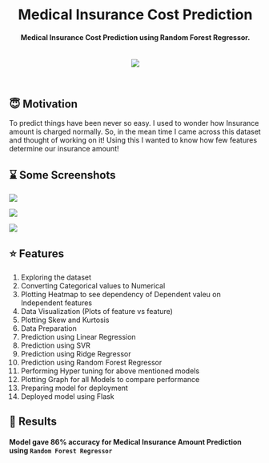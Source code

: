 <h1 align="center">Medical Insurance Cost Prediction</h1>

<div align= "center">
  <h4>Medical Insurance Cost Prediction using Random Forest Regressor.</h4><br>
  <img src="https://github.com/SahilChachra/Medical-Cost-Prediction/blob/master/sampleImages/doc.gif">
</div>

&nbsp;&nbsp;&nbsp;&nbsp;&nbsp;&nbsp;&nbsp;&nbsp;&nbsp;&nbsp;&nbsp;&nbsp;&nbsp;&nbsp;&nbsp;&nbsp;&nbsp;&nbsp;&nbsp;&nbsp;&nbsp;&nbsp;&nbsp;&nbsp;&nbsp;&nbsp;&nbsp;&nbsp;&nbsp;&nbsp;&nbsp;&nbsp;&nbsp;&nbsp;&nbsp;

## :innocent: Motivation

To predict things have been never so easy. I used to wonder how Insurance amount is charged normally. So, in the mean time I came across this dataset and thought of working on it! Using this I wanted to know how few features determine our insurance amount! 
 
## :hourglass: Some Screenshots

![](https://github.com/SahilChachra/Medical-Cost-Prediction/blob/master/sampleImages/Cor.png)

![](https://github.com/SahilChachra/Medical-Cost-Prediction/blob/master/sampleImages/AgevsCharges.png)

![](https://github.com/SahilChachra/Medical-Cost-Prediction/blob/master/sampleImages/deployments.png)

## :star: Features
<ol>
    <li>Exploring the dataset</li>
    <li>Converting Categorical values to Numerical</li>
    <li>Plotting Heatmap to see dependency of Dependent valeu on Independent features</li>
    <li>Data Visualization (Plots of feature vs feature)</li>
    <li>Plotting Skew and Kurtosis</li>
    <li>Data Preparation</li>
    <li>Prediction using Linear Regression</li>
    <li>Prediction using SVR</li>
    <li>Prediction using Ridge Regressor</li>
    <li>Prediction using Random Forest Regressor</li>
    <li>Performing Hyper tuning for above mentioned models</li>
    <li>Plotting Graph for all Models to compare performance</li>
    <li>Preparing model for deployment</li>
    <li>Deployed model using Flask</li>
</ol>

## :key: Results

####  Model gave 86% accuracy for Medical Insurance Amount Prediction using <code>Random Forest Regressor</code>



